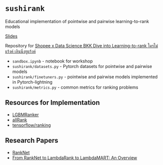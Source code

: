 # `sushirank`
Educational implementation of pointwise and pairwise learning-to-rank models

[Slides](https://www.canva.com/design/DAECZGAOAyg/nr62T6NHenTi67-8hSVGHw/view?utm_content=DAECZGAOAyg&utm_campaign=designshare&utm_medium=link&utm_source=publishsharelink)

Repository for [Shopee x Data Science BKK Dive into Learning-to-rank ใครไม่แร้งค์ เลินนิ่งทูแร้งค์](https://www.facebook.com/events/282648886314674)
* `sandbox.ipynb` - notebook for workshop
* `sushirank/datasets.py` - Pytorch datasets for pointwise and pairwise models
* `sushirank/finetuners.py` -  pointwise and pairwise models implemented in Pytorch-lightning
* `sushirank/metrics.py` - common metrics for ranking problems

## Resources for Implementation
* [LGBMRanker](https://lightgbm.readthedocs.io/en/latest/pythonapi/lightgbm.LGBMRanker.html)
* [allRank](https://github.com/allegro/allRank)
* [tensorflow/ranking](https://github.com/tensorflow/ranking)

## Research Papers
* [RankNet](https://icml.cc/2015/wp-content/uploads/2015/06/icml_ranking.pdf)
* [From RankNet to LambdaRank to LambdaMART: An Overview](https://www.microsoft.com/en-us/research/uploads/prod/2016/02/MSR-TR-2010-82.pdf)
